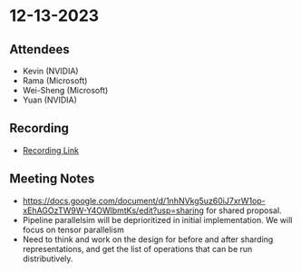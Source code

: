 # 12-13-2023

## Attendees

- Kevin (NVIDIA)
- Rama (Microsoft)
- Wei-Sheng (Microsoft)
- Yuan (NVIDIA)

## Recording
- [Recording Link](https://lists.lfaidata.foundation/g/onnx-wg-multidevice/files/Meeting%20Recordings)

## Meeting Notes

* https://docs.google.com/document/d/1nhNVkg5uz60iJ7xrW1op-xEhAGOzTW9W-Y4OWlbmtKs/edit?usp=sharing for shared proposal.
* Pipeline parallelsim will be deprioritized in initial implementation. We will focus on tensor parallelism
* Need to think and work on the design for before and after sharding representations, and get the list of operations that can be run distributively.
